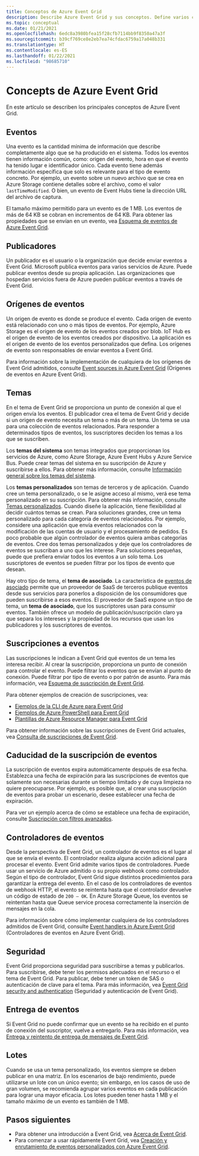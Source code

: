 ```yaml
---
title: Conceptos de Azure Event Grid
description: Describe Azure Event Grid y sus conceptos. Define varios componentes clave de Event Grid.
ms.topic: conceptual
ms.date: 01/21/2021
ms.openlocfilehash: 6edc8a3980bfea15f28cfb7114bb9f8350a47a3f
ms.sourcegitcommit: b39cf769ce8e2eb7ea74cfdac6759a17a048b331
ms.translationtype: HT
ms.contentlocale: es-ES
ms.lasthandoff: 01/22/2021
ms.locfileid: "98685710"
---
```

# <a name="concepts-in-azure-event-grid"></a>Concepts de Azure Event Grid

En este artículo se describen los principales conceptos de Azure Event Grid.

## <a name="events"></a>Eventos

Una evento es la cantidad mínima de información que describe completamente algo que se ha producido en el sistema. Todos los eventos tienen información común, como: origen del evento, hora en que el evento ha tenido lugar e identificador único. Cada evento tiene además información específica que solo es relevante para el tipo de evento concreto. Por ejemplo, un evento sobre un nuevo archivo que se crea en Azure Storage contiene detalles sobre el archivo, como el valor `lastTimeModified`. O bien, un evento de Event Hubs tiene la dirección URL del archivo de captura. 

El tamaño máximo permitido para un evento es de 1 MB. Los eventos de más de 64 KB se cobran en incrementos de 64 KB. Para obtener las propiedades que se envían en un evento, vea [Esquema de eventos de Azure Event Grid](event-schema.md).

## <a name="publishers"></a>Publicadores

Un publicador es el usuario o la organización que decide enviar eventos a Event Grid. Microsoft publica eventos para varios servicios de Azure. Puede publicar eventos desde su propia aplicación. Las organizaciones que hospedan servicios fuera de Azure pueden publicar eventos a través de Event Grid.

## <a name="event-sources"></a>Orígenes de eventos

Un origen de evento es donde se produce el evento. Cada origen de evento está relacionado con uno o más tipos de eventos. Por ejemplo, Azure Storage es el origen de evento de los eventos creados por blob. IoT Hub es el origen de evento de los eventos creados por dispositivo. La aplicación es el origen de evento de los eventos personalizados que defina. Los orígenes de evento son responsables de enviar eventos a Event Grid.

Para información sobre la implementación de cualquiera de los orígenes de Event Grid admitidos, consulte [Event sources in Azure Event Grid](overview.md#event-sources) (Orígenes de eventos en Azure Event Grid).

## <a name="topics"></a>Temas

En el tema de Event Grid se proporciona un punto de conexión al que el origen envía los eventos. El publicador crea el tema de Event Grid y decide si un origen de evento necesita un tema o más de un tema. Un tema se usa para una colección de eventos relacionados. Para responder a determinados tipos de eventos, los suscriptores deciden los temas a los que se suscriben.

Los **temas del sistema** son temas integrados que proporcionan los servicios de Azure, como Azure Storage, Azure Event Hubs y Azure Service Bus. Puede crear temas del sistema en su suscripción de Azure y suscribirse a ellos. Para obtener más información, consulte [Información general sobre los temas del sistema](system-topics.md). 

Los **temas personalizados** son temas de terceros y de aplicación. Cuando cree un tema personalizado, o se le asigne acceso al mismo, verá ese tema personalizado en su suscripción. Para obtener más información, consulte [Temas personalizados](custom-topics.md). Cuando diseñe la aplicación, tiene flexibilidad al decidir cuántos temas se crean. Para soluciones grandes, cree un tema personalizado para cada categoría de eventos relacionados. Por ejemplo, considere una aplicación que envía eventos relacionados con la modificación de las cuentas de usuario y el procesamiento de pedidos. Es poco probable que algún controlador de eventos quiera ambas categorías de eventos. Cree dos temas personalizados y deje que los controladores de eventos se suscriban a uno que les interese. Para soluciones pequeñas, puede que prefiera enviar todos los eventos a un solo tema. Los suscriptores de eventos se pueden filtrar por los tipos de evento que desean.

Hay otro tipo de tema, el **tema de asociado**. La característica de [eventos de asociado](partner-events-overview.md) permite que un proveedor de SaaS de terceros publique eventos desde sus servicios para ponerlos a disposición de los consumidores que pueden suscribirse a esos eventos. El proveedor de SaaS expone un tipo de tema, un **tema de asociado**, que los suscriptores usan para consumir eventos. También ofrece un modelo de publicación/suscripción claro ya que separa los intereses y la propiedad de los recursos que usan los publicadores y los suscriptores de eventos.

## <a name="event-subscriptions"></a>Suscripciones a eventos

Las suscripciones le indican a Event Grid qué eventos de un tema les interesa recibir. Al crear la suscripción, proporciona un punto de conexión para controlar el evento. Puede filtrar los eventos que se envían al punto de conexión. Puede filtrar por tipo de evento o por patrón de asunto. Para más información, vea [Esquema de suscripción de Event Grid](subscription-creation-schema.md).

Para obtener ejemplos de creación de suscripciones, vea:

* [Ejemplos de la CLI de Azure para Event Grid](cli-samples.md)
* [Ejemplos de Azure PowerShell para Event Grid](powershell-samples.md)
* [Plantillas de Azure Resource Manager para Event Grid](template-samples.md)

Para obtener información sobre las suscripciones de Event Grid actuales, vea [Consulta de suscripciones de Event Grid](query-event-subscriptions.md).

## <a name="event-subscription-expiration"></a>Caducidad de la suscripción de eventos
La suscripción de eventos expira automáticamente después de esa fecha. Establezca una fecha de expiración para las suscripciones de eventos que solamente son necesarias durante un tiempo limitado y de cuya limpieza no quiere preocuparse. Por ejemplo, es posible que, al crear una suscripción de eventos para probar un escenario, desee establecer una fecha de expiración. 

Para ver un ejemplo acerca de cómo se establece una fecha de expiración, consulte [Suscripción con filtros avanzados](how-to-filter-events.md#subscribe-with-advanced-filters).

## <a name="event-handlers"></a>Controladores de eventos

Desde la perspectiva de Event Grid, un controlador de eventos es el lugar al que se envía el evento. El controlador realiza alguna acción adicional para procesar el evento. Event Grid admite varios tipos de controladores. Puede usar un servicio de Azure admitido o su propio webhook como controlador. Según el tipo de controlador, Event Grid sigue distintos procedimientos para garantizar la entrega del evento. En el caso de los controladores de eventos de webhook HTTP, el evento se reintenta hasta que el controlador devuelve un código de estado de `200 – OK`. En Azure Storage Queue, los eventos se reintentan hasta que Queue service procesa correctamente la inserción de mensajes en la cola.

Para información sobre cómo implementar cualquiera de los controladores admitidos de Event Grid, consulte [Event handlers in Azure Event Grid](event-handlers.md) (Controladores de eventos en Azure Event Grid).

## <a name="security"></a>Seguridad

Event Grid proporciona seguridad para suscribirse a temas y publicarlos. Para suscribirse, debe tener los permisos adecuados en el recurso o el tema de Event Grid. Para publicar, debe tener un token de SAS o autenticación de clave para el tema. Para más información, vea [Event Grid security and authentication](security-authentication.md) (Seguridad y autenticación de Event Grid).

## <a name="event-delivery"></a>Entrega de eventos

Si Event Grid no puede confirmar que un evento se ha recibido en el punto de conexión del suscriptor, vuelve a entregarlo. Para más información, vea [Entrega y reintento de entrega de mensajes de Event Grid](delivery-and-retry.md).

## <a name="batching"></a>Lotes

Cuando se usa un tema personalizado, los eventos siempre se deben publicar en una matriz. En los escenarios de bajo rendimiento, puede utilizarse un lote con un único evento; sin embargo, en los casos de uso de gran volumen, se recomienda agrupar varios eventos en cada publicación para lograr una mayor eficacia. Los lotes pueden tener hasta 1 MB y el tamaño máximo de un evento es también de 1 MB. 

## <a name="next-steps"></a>Pasos siguientes

* Para obtener una introducción a Event Grid, vea [Acerca de Event Grid](overview.md).
* Para comenzar a usar rápidamente Event Grid, vea [Creación y enrutamiento de eventos personalizados con Azure Event Grid](custom-event-quickstart.md).
